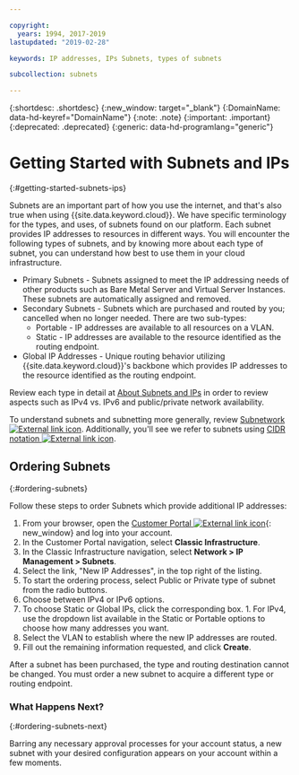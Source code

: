 ```yaml
---

copyright:
  years: 1994, 2017-2019
lastupdated: "2019-02-28"

keywords: IP addresses, IPs Subnets, types of subnets

subcollection: subnets

---
```


{:shortdesc: .shortdesc}
{:new_window: target="_blank"}
{:DomainName: data-hd-keyref="DomainName"}
{:note: .note}
{:important: .important}
{:deprecated: .deprecated}
{:generic: data-hd-programlang="generic"}

# Getting Started with Subnets and IPs
{:#getting-started-subnets-ips}

Subnets are an important part of how you use the internet, and that's also true when using {{site.data.keyword.cloud}}. We have specific terminology for the types, and uses, of subnets found on our platform. Each subnet provides IP addresses to resources in different ways. You will encounter the following types of subnets, and by knowing more about each type of subnet, you can understand how best to use them in your cloud infrastructure.

  * Primary Subnets - Subnets assigned to meet the IP addressing needs of other products such as Bare Metal Server and Virtual Server Instances. These subnets are automatically assigned and removed.
  * Secondary Subnets - Subnets which are purchased and routed by you; cancelled when no longer needed. There are two sub-types:
    * Portable - IP addresses are available to all resources on a VLAN.
    * Static - IP addresses are available to the resource identified as the routing endpoint.
  * Global IP Addresses - Unique routing behavior utilizing {{site.data.keyword.cloud}}'s backbone which provides IP addresses to the resource identified as the routing endpoint.

Review each type in detail at [About Subnets and IPs](/docs/infrastructure/subnets?topic=subnets-about-subnets-and-ips) in order to review aspects such as IPv4 vs. IPv6 and public/private network availability.

To understand subnets and subnetting more generally, review [Subnetwork ![External link icon](../../icons/launch-glyph.svg "External link icon")](https://en.wikipedia.org/wiki/Subnetwork).
Additionally, you'll see we refer to subnets using [CIDR notation ![External link icon](../../icons/launch-glyph.svg "External link icon")](https://en.wikipedia.org/wiki/Classless_Inter-Domain_Routing).


## Ordering Subnets
{:#ordering-subnets}

Follow these steps to order Subnets which provide additional IP addresses:

  1. From your browser, open the [Customer Portal ![External link icon](../../icons/launch-glyph.svg "External link icon")](https://{DomainName}/){: new_window} and log into your account.
  1. In the Customer Portal navigation, select **Classic Infrastructure**. 
  1. In the Classic Infrastructure navigation, select **Network > IP Management > Subnets**.
  1. Select the link, "New IP Addresses", in the top right of the listing.
  1. To start the ordering process, select Public or Private type of subnet from the radio buttons.
  1. Choose between IPv4 or IPv6 options.
  1. To choose Static or Global IPs, click the corresponding box. 
    1. For IPv4, use the dropdown list available in the Static or Portable options to choose how many addresses you want. 
  1. Select the VLAN to establish where the new IP addresses are routed.
  1. Fill out the remaining information requested, and click **Create**.


After a subnet has been purchased, the type and routing destination cannot be changed. You must order a new subnet to acquire a different type or routing endpoint.

### What Happens Next?
{:#ordering-subnets-next}

Barring any necessary approval processes for your account status, a new subnet with your desired configuration appears on your account within a few moments.

